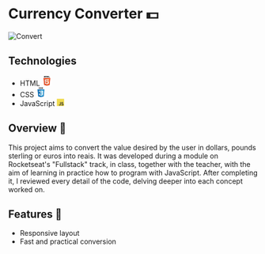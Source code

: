 # Currency Converter :dollar:

![Convert](https://github.com/user-attachments/assets/fb43feb4-7c26-49a3-89ad-d8589c07f1b5)

## Technologies 
- HTML <img src="https://raw.githubusercontent.com/devicons/devicon/master/icons/html5/html5-original-wordmark.svg" alt="html5" width="20" height="20"/>
- CSS <img src="https://raw.githubusercontent.com/devicons/devicon/master/icons/css3/css3-original-wordmark.svg" alt="css3" width="20" height="20"/>
- JavaScript <img src="https://raw.githubusercontent.com/devicons/devicon/master/icons/javascript/javascript-original.svg" alt="javascript" width="15" height="15"/>

## Overview :eyes:
This project aims to convert the value desired by the user in dollars, pounds sterling or euros into reais.
It was developed during a module on Rocketseat's "Fullstack" track, in class, together with the teacher, with the aim of learning in practice how to program with JavaScript. After completing it, I reviewed every detail of the code, delving deeper into each concept worked on.

## Features :tophat:
- Responsive layout
- Fast and practical conversion 

